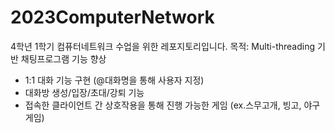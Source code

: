 # 2023ComputerNetwork
4학년 1학기 컴퓨터네트워크 수업을 위한 레포지토리입니다.
목적: Multi-threading 기반 채팅프로그램 기능 향상
- 1:1 대화 기능 구현 (@대화명을 통해 사용자 지정)
- 대화방 생성/입장/초대/강퇴 기능
- 접속한 클라이언트 간 상호작용을 통해 진행 가능한 게임 (ex.스무고개, 빙고, 야구게임)
